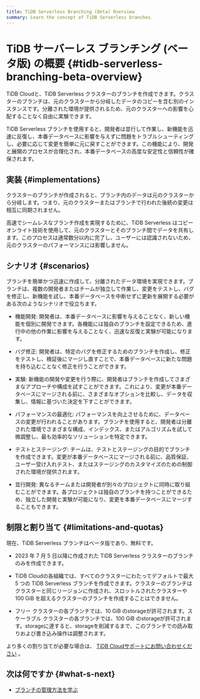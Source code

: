 ```yaml
---
title: TiDB Serverless Branching (Beta) Overview
summary: Learn the concept of TiDB Serverless branches.
---
```


# TiDB サーバーレス ブランチング (ベータ版) の概要 {#tidb-serverless-branching-beta-overview}

TiDB Cloudと、TiDB Serverless クラスターのブランチを作成できます。クラスターのブランチは、元のクラスターから分岐したデータのコピーを含む別のインスタンスです。分離された環境が提供されるため、元のクラスターへの影響を心配することなく自由に実験できます。

TiDB Serverless ブランチを使用すると、開発者は並行して作業し、新機能を迅速に反復し、本番データベースに影響を与えずに問題をトラブルシューティングし、必要に応じて変更を簡単に元に戻すことができます。この機能により、開発と展開のプロセスが合理化され、本番データベースの高度な安定性と信頼性が確保されます。

## 実装 {#implementations}

クラスターのブランチが作成されると、ブランチ内のデータは元のクラスターから分岐します。つまり、元のクラスターまたはブランチで行われた後続の変更は相互に同期されません。

高速でシームレスなブランチ作成を実現するために、TiDB Serverless はコピーオンライト技術を使用して、元のクラスターとそのブランチ間でデータを共有します。このプロセスは通常数分以内に完了し、ユーザーには認識されないため、元のクラスターのパフォーマンスには影響しません。

## シナリオ {#scenarios}

ブランチを簡単かつ迅速に作成して、分離されたデータ環境を実現できます。ブランチは、複数の開発者またはチームが独立して作業し、変更をテストし、バグを修正し、新機能を試し、本番データベースを中断せずに更新を展開する必要がある次のようなシナリオで役立ちます。

-   機能開発: 開発者は、本番データベースに影響を与えることなく、新しい機能を個別に開発できます。各機能には独自のブランチを設定できるため、進行中の他の作業に影響を与えることなく、迅速な反復と実験が可能になります。

-   バグ修正: 開発者は、特定のバグを修正するためのブランチを作成し、修正をテストし、検証後にマージし直すことで、本番データベースに新たな問題を持ち込むことなく修正を行うことができます。

-   実験: 新機能の開発や変更を行う際に、開発者はブランチを作成してさまざまなアプローチや構成を試すことができます。これにより、変更が本番データベースにマージされる前に、さまざまなオプションを比較し、データを収集し、情報に基づいた決定を下すことができます。

-   パフォーマンスの最適化: パフォーマンスを向上させるために、データベースの変更が行われることがあります。ブランチを使用すると、開発者は分離された環境でさまざまな構成、インデックス、またはアルゴリズムを試して微調整し、最も効率的なソリューションを特定できます。

-   テストとステージング: チームは、テストとステージングの目的でブランチを作成できます。変更が本番データベースにマージされる前に、品質保証、ユーザー受け入れテスト、またはステージングのカスタマイズのための制御された環境が提供されます。

-   並行開発: 異なるチームまたは開発者が別々のプロジェクトに同時に取り組むことができます。各プロジェクトは独自のブランチを持つことができるため、独立した開発と実験が可能になり、変更を本番データベースにマージすることもできます。

## 制限と割り当て {#limitations-and-quotas}

現在、TiDB Serverless ブランチはベータ版であり、無料です。

-   2023 年 7 月 5 日以降に作成された TiDB Serverless クラスターのブランチのみを作成できます。

-   TiDB Cloudの各組織では、すべてのクラスターにわたってデフォルトで最大 5 つの TiDB Serverless ブランチを作成できます。クラスターのブランチはクラスターと同じリージョンに作成され、スロットルされたクラスターや 100 GiB を超えるクラスターのブランチを作成することはできません。

-   フリー クラスターの各ブランチでは、10 GiB のstorageが許可されます。スケーラブル クラスターの各ブランチでは、100 GiB のstorageが許可されます。storageに達すると、storageを削減するまで、このブランチでの読み取りおよび書き込み操作は調整されます。

より多くの割り当てが必要な場合は、 [TiDB Cloudサポートにお問い合わせください](/tidb-cloud/tidb-cloud-support.md) 。

## 次は何ですか {#what-s-next}

-   [ブランチの管理方法を学ぶ](/tidb-cloud/branch-manage.md)
